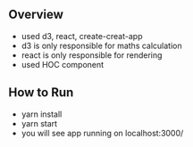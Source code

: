 ## Overview

* used d3, react, create-creat-app
* d3 is only responsible for maths calculation
* react is only responsible for rendering
* used HOC component


## How to Run

* yarn install
* yarn start
* you will see app running on localhost:3000/

